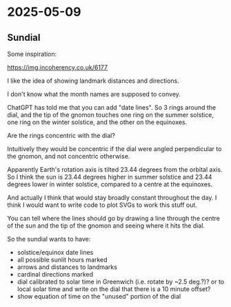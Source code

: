 # 2025-05-09

## Sundial

Some inspiration:

https://img.incoherency.co.uk/6177

I like the idea of showing landmark distances and directions.

I don't know what the month names are supposed to convey.

ChatGPT has told me that you can add "date lines". So 3 rings around the
dial, and the tip of the gnomon touches one ring on the summer solstice,
one ring on the winter solstice, and the other on the equinoxes.

Are the rings concentric with the dial?

Intuitively they would be concentric if the dial were angled perpendicular to
the gnomon, and not concentric otherwise.

Apparently Earth's rotation axis is tilted 23.44 degrees from the orbital
axis. So I think the sun is 23.44 degrees higher in summer solstice
and 23.44 degrees lower in winter solstice, compared to a centre at the
equinoxes.

And actually I think that would stay broadly constant throughout the day.
I think I would want to write code to plot SVGs to work this stuff out.

You can tell where the lines should go by drawing a line through the centre
of the sun and the tip of the gnomon and seeing where it hits the dial.

So the sundial wants to have:

 * solstice/equinox date lines
 * all possible sunlit hours marked
 * arrows and distances to landmarks
 * cardinal directions marked
 * dial calibrated to solar time in Greenwich (i.e. rotate by ~2.5 deg.?)? or to local solar time and write on the dial that there is a 10 minute offset?
 * show equation of time on the "unused" portion of the dial
